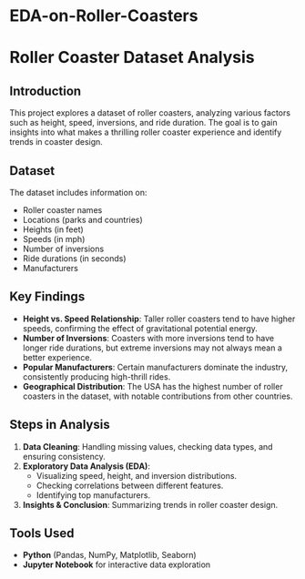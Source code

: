 # EDA-on-Roller-Coasters
# Roller Coaster Dataset Analysis

## Introduction
This project explores a dataset of roller coasters, analyzing various factors such as height, speed, inversions, and ride duration. The goal is to gain insights into what makes a thrilling roller coaster experience and identify trends in coaster design.

## Dataset
The dataset includes information on:
- Roller coaster names
- Locations (parks and countries)
- Heights (in feet)
- Speeds (in mph)
- Number of inversions
- Ride durations (in seconds)
- Manufacturers

## Key Findings
- **Height vs. Speed Relationship**: Taller roller coasters tend to have higher speeds, confirming the effect of gravitational potential energy.
- **Number of Inversions**: Coasters with more inversions tend to have longer ride durations, but extreme inversions may not always mean a better experience.
- **Popular Manufacturers**: Certain manufacturers dominate the industry, consistently producing high-thrill rides.
- **Geographical Distribution**: The USA has the highest number of roller coasters in the dataset, with notable contributions from other countries.

## Steps in Analysis
1. **Data Cleaning**: Handling missing values, checking data types, and ensuring consistency.
2. **Exploratory Data Analysis (EDA)**:
   - Visualizing speed, height, and inversion distributions.
   - Checking correlations between different features.
   - Identifying top manufacturers.
3. **Insights & Conclusion**: Summarizing trends in roller coaster design.

## Tools Used
- **Python** (Pandas, NumPy, Matplotlib, Seaborn)
- **Jupyter Notebook** for interactive data exploration


